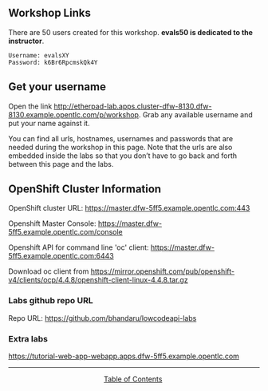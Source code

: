 ## Workshop Links

There are 50 users created for this workshop. **evals50 is dedicated to the instructor**.

```
Username: evalsXY
Password: k6Br6RpcmskQk4Y
```

## Get your username  
Open the link http://etherpad-lab.apps.cluster-dfw-8130.dfw-8130.example.opentlc.com/p/workshop. Grab any available username and put your name against it.


You can find all urls, hostnames, usernames and passwords that are needed during the workshop in this page. Note that the urls are also embedded inside the labs so that you don’t have to go back and forth between this page and the labs.  

## OpenShift Cluster Information

OpenShift cluster URL: https://master.dfw-5ff5.example.opentlc.com:443


Openshift Master Console: https://master.dfw-5ff5.example.opentlc.com/console


Openshift API for command line 'oc' client: https://master.dfw-5ff5.example.opentlc.com:6443

Download oc client from https://mirror.openshift.com/pub/openshift-v4/clients/ocp/4.4.8/openshift-client-linux-4.4.8.tar.gz

### Labs github repo URL

Repo URL: https://github.com/bhandaru/lowcodeapi-labs


### Extra labs

https://tutorial-web-app-webapp.apps.dfw-5ff5.example.opentlc.com

___
<p align="center">
  &nbsp;<a href="/README.md">Table of Contents</a> &nbsp;
</p>  

[1]: https://tutorial-web-app-webapp.apps.dfw-5ff5.example.opentlc.com
[2]: https://fuse-b9c0472d-e149-11ea-b6ca-0a580a010007.apps.dfw-5ff5.example.opentlc.com/
[3]: https://3scale-admin.apps.dfw-5ff5.example.opentlc.com/
